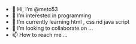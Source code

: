 - 👋 Hi, I’m @meto53
- 👀 I’m interested in programming
- 🌱 I’m currently learning html , css nd java script
- 💞️ I’m looking to collaborate on ...
- 📫 How to reach me ...

<!---
meto53/meto53 is a ✨ special ✨ repository because its `README.md` (this file) appears on your GitHub profile.
You can click the Preview link to take a look at your changes.
--->
